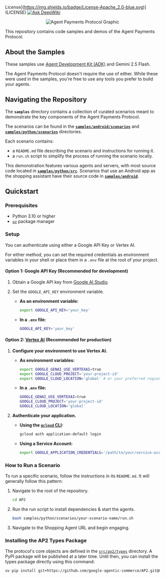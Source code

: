 

 License](https://img.shields.io/badge/License-Apache_2.0-blue.svg)](LICENSE)
[![Ask DeepWiki](https://deepwiki.com/badge.svg)](https://deepwiki.com/google-agentic-commerce/AP2)

<!-- markdownlint-disable MD041 -->
<p align="center">
  <img src="docs/assets/ap2_graphic.png" alt="Agent Payments Protocol Graphic">
</p>

This repository contains code samples and demos of the Agent Payments Protocol.

## 

## About the Samples

These samples use
[Agent Development Kit (ADK)](https://google.github.io/adk-docs/) and Gemini 2.5
Flash.

The Agent Payments Protocol doesn't require the use of either. While these were
used in the samples, you're free to use any tools you prefer to build your
agents.

## Navigating the Repository

The **`samples`** directory contains a collection of curated scenarios meant to
demonstrate the key components of the Agent Payments Protocol.

The scenarios can be found in the [**`samples/android/scenarios`**](samples/android/scenarios) and [**`samples/python/scenarios`**](samples/python/scenarios) directories.

Each scenario contains:

- a `README.md` file describing the scenario and instructions for running it.
- a `run.sh` script to simplify the process of running the scenario locally.

This demonstration features various agents and servers, with most source code
located in [**`samples/python/src`**](samples/python/src/). Scenarios that use an Android app as the
shopping assistant have their source code in [**`samples/android`**](samples/android/).

## Quickstart

### Prerequisites

- Python 3.10 or higher
- [`uv`](https://docs.astral.sh/uv/getting-started/installation/) package manager

### Setup

You can authenticate using either a Google API Key or Vertex AI.

For either method, you can set the required credentials as environment variables in your shell or place them in a `.env` file at the root of your project.

#### Option 1: Google API Key (Recommended for development)

1. Obtain a Google API key from [Google AI Studio](http://aistudio.google.com/apikey).
2. Set the `GOOGLE_API_KEY` environment variable.

    - **As an environment variable:**

        ```sh
        export GOOGLE_API_KEY='your_key'
        ```

    - **In a `.env` file:**

        ```sh
        GOOGLE_API_KEY='your_key'
        ```

#### Option 2: [Vertex AI](https://cloud.google.com/vertex-ai) (Recommended for production)

1. **Configure your environment to use Vertex AI.**
    - **As environment variables:**

        ```sh
        export GOOGLE_GENAI_USE_VERTEXAI=true
        export GOOGLE_CLOUD_PROJECT='your-project-id'
        export GOOGLE_CLOUD_LOCATION='global' # or your preferred region
        ```

    - **In a `.env` file:**

        ```sh
        GOOGLE_GENAI_USE_VERTEXAI=true
        GOOGLE_CLOUD_PROJECT='your-project-id'
        GOOGLE_CLOUD_LOCATION='global'
        ```

2. **Authenticate your application.**
    - **Using the [`gcloud` CLI](https://cloud.google.com/sdk/docs/install):**

        ```sh
        gcloud auth application-default login
        ```

    - **Using a Service Account:**

        ```sh
        export GOOGLE_APPLICATION_CREDENTIALS='/path/to/your/service-account-key.json'
        ```

### How to Run a Scenario

To run a specific scenario, follow the instructions in its `README.md`. It will
generally follow this pattern:

1. Navigate to the root of the repository.

    ```sh
    cd AP2
    ```

1. Run the run script to install dependencies & start the agents.

    ```sh
    bash samples/python/scenarios/your-scenario-name/run.sh
    ```

1. Navigate to the Shopping Agent URL and begin engaging.

### Installing the AP2 Types Package

The protocol's core objects are defined in the [`src/ap2/types`](src/ap2/types)
directory. A PyPI package will be published at a later time. Until then, you can
install the types package directly using this command:

```sh
uv pip install git+https://github.com/google-agentic-commerce/AP2.git@main
```
